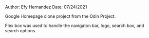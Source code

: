 Author: Efy Hernandez
Date: 07/24/2021

Google Homepage clone project from the Odin Project.

Flex box was used to handle the navigaton bar, logo, search box, and search options. 